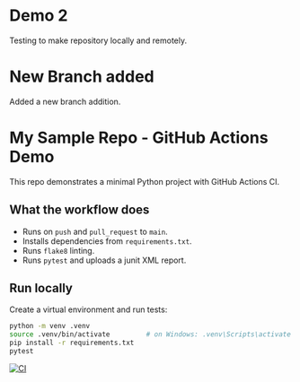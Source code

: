 # Demo 2
Testing to make repository locally and remotely.

# New Branch added
Added a new branch addition.


# My Sample Repo - GitHub Actions Demo

This repo demonstrates a minimal Python project with GitHub Actions CI.

## What the workflow does
- Runs on `push` and `pull_request` to `main`.
- Installs dependencies from `requirements.txt`.
- Runs `flake8` linting.
- Runs `pytest` and uploads a junit XML report.

## Run locally
Create a virtual environment and run tests:
```bash
python -m venv .venv
source .venv/bin/activate         # on Windows: .venv\Scripts\activate
pip install -r requirements.txt
pytest
```
[![CI](https://github.com/dhar-sumit/demo-repo2/actions/workflows/main.yml/badge.svg?branch=features)](https://github.com/dhar-sumit/demo-repo2/actions/workflows/main.yml)
